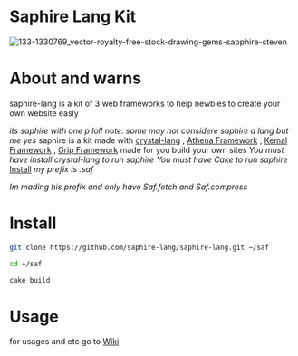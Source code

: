 # Saphire Lang Kit
![133-1330769_vector-royalty-free-stock-drawing-gems-sapphire-steven](https://user-images.githubusercontent.com/103150701/162079903-7b240197-00a6-4fb2-acc2-dadde9a4bbab.jpg)


# About and warns
saphire-lang is a kit of 3 web frameworks to help newbies to create your own website easly

*its saphire with one p lol!*
*note: some may not considere saphire a lang but me yes*
saphire is a kit made with [crystal-lang](https://crystal-lang.org) , [Athena Framework](https://athenaframework.org/) , [Kemal Framework](https://github.com/kemalcr/kemal) , [Grip Framework](https://github.com/grip-framework/grip) made for you build your own sites
*You must have install crystal-lang to run saphire*
*You must have Cake to run saphire* [Install](https://github.com/axvm/cake)
*my prefix is .saf*

*Im mading his prefix and only have Saf.fetch and Saf.compress*

# Install
```sh
git clone https://github.com/saphire-lang/saphire-lang.git ~/saf
```
```sh
cd ~/saf
```
```sh
cake build
```


# Usage
for usages and etc go to [Wiki](https://saphire-lang.emperror.repl.co/)
